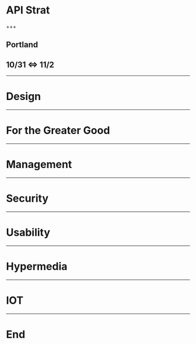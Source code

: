 # API Strat
+++
## Portland
## 10/31 \<=\> 11/2
---
# Design 

---
# For the Greater Good

---
# Management

---
# Security

---
# Usability

---
# Hypermedia

---
# IOT

---
# End

